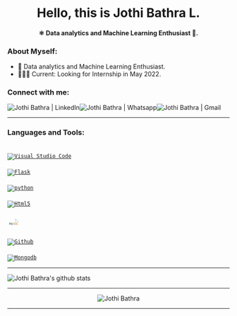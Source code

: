 <h1 align="center">Hello, this is Jothi Bathra L.</h1>
<h4 align="center">⚛ Data analytics and Machine Learning Enthusiast 🤖.</h4>

### **About Myself:**
 - 🚀 Data analytics and  Machine Learning Enthusiast.
 - 🙍🏽‍♂️ Current: Looking for Internship in May 2022.
 

### **Connect with me:**
[<img align="left" alt="Jothi Bathra | LinkedIn" height="30px" src="https://img.icons8.com/doodle/2x/linkedin--v2.png" />][linkedin]
[<img align="left" alt="Jothi Bathra | Whatsapp" height="30px" src="https://img.icons8.com/doodle/2x/whatsapp.png" />][whatsapp]
[<img align="left" alt="Jothi Bathra | Gmail" height="30px" src="https://img.icons8.com/doodle/2x/gmail.png" />][gmail]
<br />

---

### Languages and Tools:

[<code>
<img alt="Visual Studio Code" width="30px" src="https://img.icons8.com/fluent/240/000000/visual-studio-code-2019.png" />
</code>](https://code.visualstudio.com/)
[<code>
<img alt="Flask" width="30px" src="https://cdn.freebiesupply.com/logos/large/2x/flask-logo-png-transparent.png" />
</code>](https://flask.palletsprojects.com/en/2.0.x/)
[<code>
<img alt="python" width="30px" src="https://img.icons8.com/color/240/000000/python.png">
</code>](https://www.python.org/)
[<code>
<img alt="Html5" width="30px" src="https://img.icons8.com/color/240/000000/html-5.png">
</code>](https://developer.mozilla.org/en-US/docs/Web/HTML)
[<code>
<img alt="MySQL" width="30px" src="https://raw.githubusercontent.com/github/explore/80688e429a7d4ef2fca1e82350fe8e3517d3494d/topics/mysql/mysql.png">
</code>](https://dev.mysql.com/)
[<code>
<img alt="Github" width="26px" src="https://img.icons8.com/ios-glyphs/240/000000/github.png">
</code>](https://github.com/)
[<code>
<img alt="Mongodb" width="26px" src="https://infinapps.com/wp-content/uploads/2018/10/mongodb-logo.png">
</code>](https://www.mongodb.com/)


---

![Jothi Bathra's github stats](https://github-readme-stats.vercel.app/api?username=jothi-bathra&show_icons=true&hide_border=true&theme=tokyonight)

---

<p align="center"> <img src="https://komarev.com/ghpvc/?username=jothi-bathra" alt="Jothi Bathra" /> </p>

---

[linkedin]: https://www.linkedin.com/in/jothi-bathra/
[gmail]: mailto:jothibathra@gmail.com
[whatsapp]: https://wa.me/919361229447
